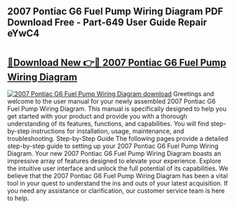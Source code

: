 ## 2007 Pontiac G6 Fuel Pump Wiring Diagram PDF Download Free - Part-649 User Guide Repair eYwC4

# <h2><a href="http://dfsm5h.blite.top/?on=2007+Pontiac+G6+Fuel+Pump+Wiring+Diagram">🔗Download New 👉🔴 2007 Pontiac G6 Fuel Pump Wiring Diagram</a></h2>

[![2007 Pontiac G6 Fuel Pump Wiring Diagram download](https://i.imgur.com/lujVjoI.png)](http://dfsm5h.blite.top/?on=2007+Pontiac+G6+Fuel+Pump+Wiring+Diagram)
Greetings and welcome to the user manual for your newly assembled 2007 Pontiac G6 Fuel Pump Wiring Diagram. This manual is specifically designed to help you get started with your product and provide you with a thorough understanding of its features, functions, and capabilities. You will find step-by-step instructions for installation, usage, maintenance, and troubleshooting. Step-by-Step Guide The following pages provide a detailed step-by-step guide to setting up your 2007 Pontiac G6 Fuel Pump Wiring Diagram. Your new 2007 Pontiac G6 Fuel Pump Wiring Diagram boasts an impressive array of features designed to elevate your experience. Explore the intuitive user interface and unlock the full potential of its capabilities. We believe that the 2007 Pontiac G6 Fuel Pump Wiring Diagram has been a vital tool in your quest to understand the ins and outs of your latest acquisition. If you need any assistance or clarification, our customer service team is here to help.
